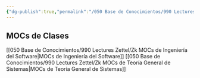 ```yaml
---
{"dg-publish":true,"permalink":"/050 Base de Conocimientos/990 Lectures Zettel/Zk 015 MOCs de Clases/","tags":["digitalGarden"]}
---
```


## MOCs de Clases
[[050 Base de Conocimientos/990 Lectures Zettel/Zk MOCs de Ingeniería del Software\|MOCs de Ingeniería del Software]]
[[050 Base de Conocimientos/990 Lectures Zettel/Zk MOCs de Teoría General de Sistemas\|MOCs de Teoría General de Sistemas]]
